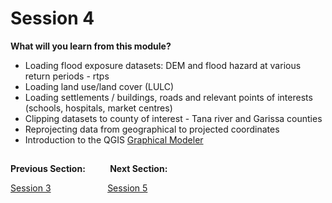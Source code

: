# Session 4

**What will you learn from this module?**

- Loading flood exposure datasets: DEM and flood hazard at various return periods - rtps
- Loading land use/land cover (LULC)
- Loading settlements / buildings, roads and relevant points of interests (schools, hospitals, market centres)
- Clipping datasets to county of interest - Tana river and Garissa counties
- Reprojecting data from geographical to projected coordinates
- Introduction to the QGIS [Graphical Modeler](https://docs.qgis.org/3.34/en/docs/user_manual/processing/modeler.html)



##
**Previous Section:**&nbsp;&nbsp;&nbsp;&nbsp;&nbsp;&nbsp;&nbsp; &nbsp; **Next Section:**

<a href="Session3.md" title="Session 3">Session 3</a> &nbsp; &nbsp; &nbsp; &nbsp; &nbsp; &nbsp; &nbsp; &nbsp; &nbsp; &nbsp; &nbsp; <a href="Session5.md" title="Session 5">Session 5</a>

